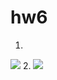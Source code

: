 # hw6
1.
![](https://pp.userapi.com/c847123/v847123860/120e1/mEaf_DOoZhc.jpg)
2.
![](https://pp.userapi.com/c846016/v846016860/12c0a/b2IhDH80PPk.jpg)
